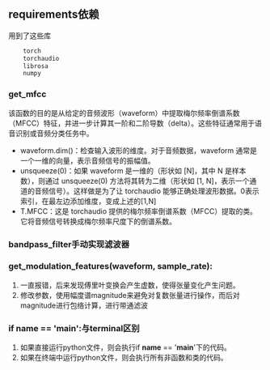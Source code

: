 ## requirements依赖
用到了这些库
```bash
    torch
    torchaudio
    librosa
    numpy
```

### get_mfcc
该函数的目的是从给定的音频波形（waveform）中提取梅尔频率倒谱系数（MFCC）特征，并进一步计算其一阶和二阶导数（delta）。这些特征通常用于语音识别或音频分类任务中。
- waveform.dim()：检查输入波形的维度。对于音频数据，waveform 通常是一个一维的向量，表示音频信号的振幅值。
- unsqueeze(0)：如果 waveform 是一维的（形状如 [N]，其中 N 是样本数），则通过 unsqueeze(0) 方法将其转为二维（形状如 [1, N]，表示一个通道的音频信号）。这样做是为了让 torchaudio 能够正确处理波形数据。0表示索引，在最左边添加维度，变成上述的[1,N]
- T.MFCC：这是 torchaudio 提供的梅尔频率倒谱系数（MFCC）提取的类。它将音频信号转换成梅尔频率尺度下的倒谱系数。

### bandpass_filter手动实现滤波器

### get_modulation_features(waveform, sample_rate):
1. 一直报错，后来发现傅里叶变换会产生虚数，使得张量变化产生问题。
2. 修改参数，使用幅度谱magnitude来避免对复数张量进行操作，而后对magnitude进行包络计算，进行带通滤波

### if __name__ == '__main__':与terminal区别
1. 如果直接运行python文件，则会执行if __name__ == '__main__'下的代码。
2. 如果在终端中运行python文件，则会执行所有非函数和类的代码。